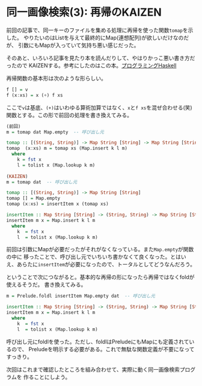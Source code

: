 # 同一画像検索(3): 再帰のKAIZEN

前回の記事で、同一キーのファイルを集める処理に再帰を使った関数`tomap`を示した。
やりたいのはListを与えて最終的にMap(連想配列)が欲しいだけなのだが、
引数にもMapが入っていて気持ち悪い感じだった。

そのあと、いろいろ記事を見たり本を読んだりして、やはりかっこ悪い書き方だったので
KAIZENする。参考にしたのはこの本。[プログラミングHaskell](
http://rcm-fe.amazon-adsystem.com/e/cm?lt1=_blank&bc1=000000&IS2=1&bg1=FFFFFF&fc1=000000&lc1=0000FF&t=eijian-22&o=9&p=8&l=as4&m=amazon&f=ifr&ref=ss_til&asins=4274067815)

再帰関数の基本形は次のような形らしい。

```haskell
f [] = v
f (x:xs) = x (+) f xs
```

ここで`v`は基底、`(+)`はいわゆる算術加算ではなく、`x`と`f xs`を混ぜ合わせる(笑)
関数とする。この形で前回の処理を書き換えてみる。

```haskell
(前回)
m = tomap dat Map.empty  -- 呼び出し元

tomap :: [(String, String)] -> Map String [String] -> Map String [String]
tomap  (x:xs) m = tomap xs (Map.insert k l m)
  where
    k = fst x
    l = tolist x (Map.lookup k m)
    
(KAIZEN)
m = tomap dat  -- 呼び出し元

tomap :: [(String, String)] -> Map String [String]
tomap [] = Map.empty
tomap (x:xs) = insertItem x (tomap xs)

insertItem :: Map String [String] -> (String, String) -> Map String [String]
insertItem m x = Map.insert k l m
  where
    k  = fst x
    l  = tolist x (Map.lookup k m)
```

前回は引数にMapが必要だったがそれがなくなっている。また`Map.empty`が関数の中に
移ったことで、呼び出し元でいちいち書かなくて良くなった。とはいえ、あらたに`insertItem`が必要になったので、トータルとしてどうなんだろう。

ということで次につながると。基本的な再帰の形になったら再帰ではなくfoldが使えるそうだ。
書き換えてみる。

```haskell
m = Prelude.foldl insertItem Map.empty dat  -- 呼び出し元

insertItem :: Map String [String] -> (String, String) -> Map String [String]
insertItem m x = Map.insert k l m
  where
    k  = fst x
    l  = tolist x (Map.lookup k m)
```

呼び出し元にfoldlを使った。ただし、foldlはPreludeにもMapにも定義されているので、
Preludeを明示する必要がある。これで無駄な関数定義が不要になってすっきり。

次回はこれまで確認したところを組み合わせて、実際に動く同一画像検索プログラムを
作ることにしよう。

